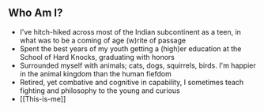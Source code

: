 ## Who Am I?
- I've hitch-hiked across most of the Indian subcontinent as a teen, in what was to be a coming of age (w)rite of passage
- Spent the best years of my youth getting a (high)er education at the School of Hard Knocks, graduating with honors
- Surrounded myself with animals; cats, dogs, squirrels, birds. I'm happier in the animal kingdom than the human fiefdom
- Retired, yet combative and cognitive in capability, I sometimes teach fighting and philosophy to the young and curious
- [[This-is-me]]